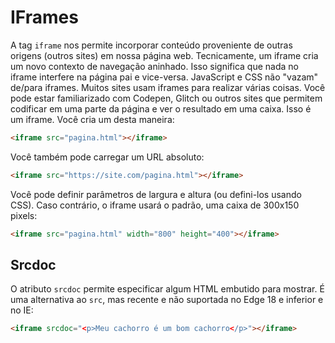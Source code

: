 # IFrames

A tag `iframe` nos permite incorporar conteúdo proveniente de outras origens (outros sites) em nossa página web.
Tecnicamente, um iframe cria um novo contexto de navegação aninhado. Isso significa que nada no iframe interfere na página pai e vice-versa. JavaScript e CSS não "vazam" de/para iframes.
Muitos sites usam iframes para realizar várias coisas. Você pode estar familiarizado com Codepen, Glitch ou outros sites que permitem codificar em uma parte da página e ver o resultado em uma caixa. Isso é um iframe.
Você cria um desta maneira:

```html
<iframe src="pagina.html"></iframe>
```

Você também pode carregar um URL absoluto:

```html
<iframe src="https://site.com/pagina.html"></iframe>
```

Você pode definir parâmetros de largura e altura (ou defini-los usando CSS). Caso contrário, o iframe usará o padrão, uma caixa de 300x150 pixels:

```html
<iframe src="pagina.html" width="800" height="400"></iframe>
```

## Srcdoc

O atributo `srcdoc` permite especificar algum HTML embutido para mostrar. É uma alternativa ao `src`, mas recente e não suportada no Edge 18 e inferior e no IE:

```html
<iframe srcdoc="<p>Meu cachorro é um bom cachorro</p>"></iframe>
```
